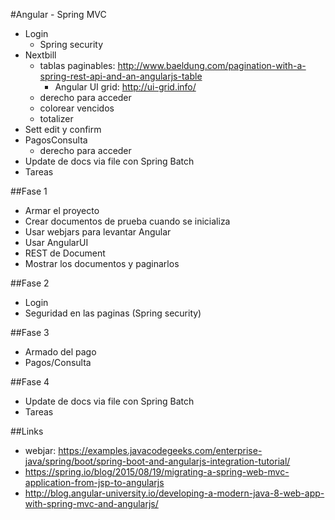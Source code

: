#Angular - Spring MVC


- Login
  - Spring security
- Nextbill
  - tablas paginables: http://www.baeldung.com/pagination-with-a-spring-rest-api-and-an-angularjs-table
    - Angular UI grid: http://ui-grid.info/
  - derecho para acceder
  - colorear vencidos
  - totalizer
- Sett edit y confirm
- PagosConsulta
  - derecho para acceder
- Update de docs via file con Spring Batch
- Tareas

##Fase 1
- Armar el proyecto
- Crear documentos de prueba cuando se inicializa
- Usar webjars para levantar Angular
- Usar AngularUI
- REST de Document
- Mostrar los documentos y paginarlos

##Fase 2
- Login
- Seguridad en las paginas (Spring security)

##Fase 3
- Armado del pago 
- Pagos/Consulta

##Fase 4
- Update de docs via file con Spring Batch
- Tareas


##Links
- webjar: https://examples.javacodegeeks.com/enterprise-java/spring/boot/spring-boot-and-angularjs-integration-tutorial/
- https://spring.io/blog/2015/08/19/migrating-a-spring-web-mvc-application-from-jsp-to-angularjs
- http://blog.angular-university.io/developing-a-modern-java-8-web-app-with-spring-mvc-and-angularjs/